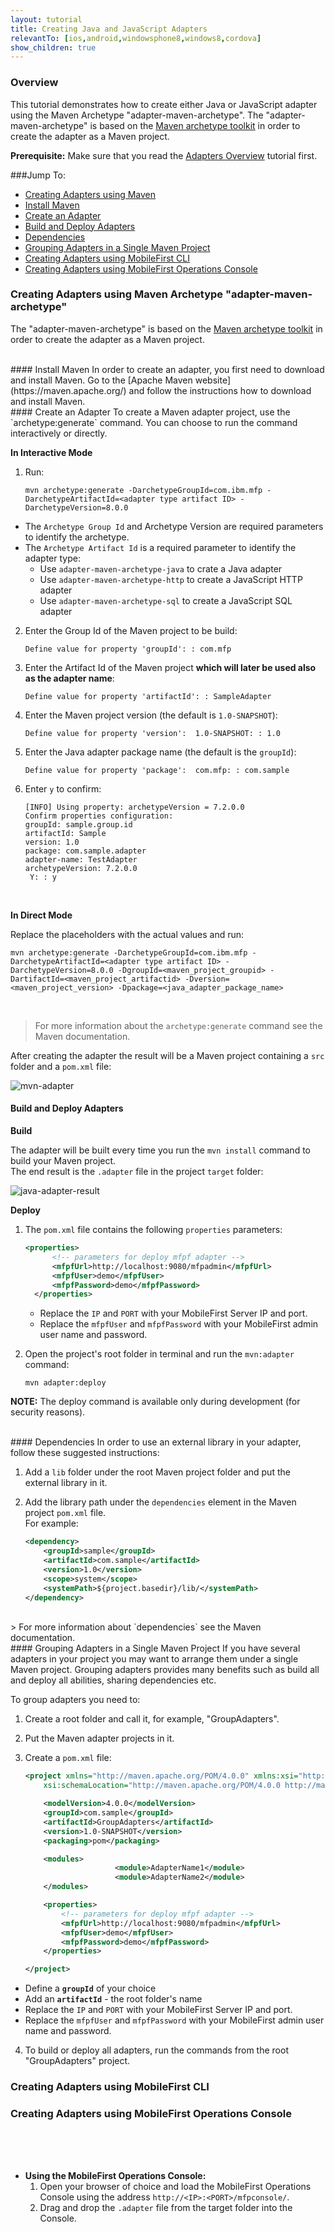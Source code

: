 ```yaml
---
layout: tutorial
title: Creating Java and JavaScript Adapters
relevantTo: [ios,android,windowsphone8,windows8,cordova]
show_children: true
---
```


### Overview
This tutorial demonstrates how to create either Java or JavaScript adapter using the Maven Archetype "adapter-maven-archetype".
The "adapter-maven-archetype" is based on the [Maven archetype toolkit](https://maven.apache.org/guides/introduction/introduction-to-archetypes.html) in order to create the adapter as a Maven project.

**Prerequisite:**  Make sure that you read the [Adapters Overview](../adapters-overview) tutorial first.</span>

###Jump To:
* [Creating Adapters using Maven](#creatingWithMaven)
 * [Install Maven](#installMvn)
 * [Create an Adapter](#createAdapter)
 * [Build and Deploy Adapters](#build&deploy)
 * [Dependencies](#dependencies)
 * [Grouping Adapters in a Single Maven Project](#grouping)
* [Creating Adapters using MobileFirst CLI](#creatingWithCli)
* [Creating Adapters using MobileFirst Operations Console](#creatingWithConsole)

### Creating Adapters using Maven Archetype "adapter-maven-archetype"<a name="creatingWithMaven"></a>
The "adapter-maven-archetype" is based on the [Maven archetype toolkit](https://maven.apache.org/guides/introduction/introduction-to-archetypes.html) in order to create the adapter as a Maven project.

</br>
#### Install Maven<a name="installMvn"></a>
In order to create an adapter, you first need to download and install Maven. Go to the [Apache Maven website](https://maven.apache.org/) and follow the instructions how to download and install Maven.

</br>
#### Create an Adapter<a name="createAdapter"></a>
To create a Maven adapter project, use the `archetype:generate` command.
You can choose to run the command interactively or directly.

**In Interactive Mode**

1. Run:

    ```shell
    mvn archetype:generate -DarchetypeGroupId=com.ibm.mfp -DarchetypeArtifactId=<adapter type artifact ID> -DarchetypeVersion=8.0.0
    ```
  * The `Archetype Group Id` and Archetype Version are required parameters to identify the archetype.
  * The `Archetype Artifact Id` is a required parameter to identify the adapter type:
     * Use `adapter-maven-archetype-java` to crate a Java adapter
     * Use `adapter-maven-archetype-http` to create a JavaScript HTTP adapter
     * Use `adapter-maven-archetype-sql` to create a JavaScript SQL adapter  

2. Enter the Group Id of the Maven project to be build:

    ```shell
    Define value for property 'groupId': : com.mfp
    ```

3. Enter the Artifact Id of the Maven project **which will later be used also as the adapter name**:

    ```shell
    Define value for property 'artifactId': : SampleAdapter
    ```

4. Enter the Maven project version (the default is `1.0-SNAPSHOT`):

    ```shell
    Define value for property 'version':  1.0-SNAPSHOT: : 1.0
    ```

5. Enter the Java adapter package name (the default is the `groupId`):

    ```shell
    Define value for property 'package':  com.mfp: : com.sample
    ```

6. Enter `y` to confirm:

    ```shell
    [INFO] Using property: archetypeVersion = 7.2.0.0
    Confirm properties configuration:
    groupId: sample.group.id
    artifactId: Sample
    version: 1.0
    package: com.sample.adapter
    adapter-name: TestAdapter
    archetypeVersion: 7.2.0.0
     Y: : y
    ```
<br/>

**In Direct Mode**

Replace the placeholders with the actual values and run:

```shell
mvn archetype:generate -DarchetypeGroupId=com.ibm.mfp -DarchetypeArtifactId=<adapter type artifact ID> -DarchetypeVersion=8.0.0 -DgroupId=<maven_project_groupid> -DartifactId=<maven_project_artifactid> -Dversion=<maven_project_version> -Dpackage=<java_adapter_package_name>
```

<br/>

>For more information about the `archetype:generate` command see the Maven documentation.

After creating the adapter the result will be a Maven project containing a `src` folder and a `pom.xml` file:

![mvn-adapter](java-adapter-structrue.png)

#### Build and Deploy Adapters <a name="build&deploy"></a>
**Build**

The adapter will be built every time you run the `mvn install` command to build your Maven project.  
The end result is the `.adapter` file in the project `target` folder:

![java-adapter-result](java-adapter-result.png)

**Deploy**

1. The `pom.xml` file contains the following `properties` parameters:

      ```xml
      <properties>
    		<!-- parameters for deploy mfpf adapter -->
    		<mfpfUrl>http://localhost:9080/mfpadmin</mfpfUrl>
    		<mfpfUser>demo</mfpfUser>
    		<mfpfPassword>demo</mfpfPassword>
    	</properties>
      ```
   * Replace the `IP` and `PORT` with your MobileFirst Server IP and port.
   * Replace the `mfpfUser` and `mfpfPassword` with your MobileFirst admin user name and password.  
2. Open the project's root folder in terminal and run the `mvn:adapter` command:

      ```shell
      mvn adapter:deploy
      ```
**NOTE:** The deploy command is available only during development (for security reasons).

</br>
#### Dependencies <a name="dependencies"></a>
In order to use an external library in your adapter, follow these suggested instructions:

1. Add a `lib` folder under the root Maven project folder and put the external library in it.
2. Add the library path under the `dependencies` element in the Maven project `pom.xml` file.  
For example:

    ```xml
    <dependency>
        <groupId>sample</groupId>
        <artifactId>com.sample</artifactId>
        <version>1.0</version>
        <scope>system</scope>
        <systemPath>${project.basedir}/lib/</systemPath>
    </dependency>
    ```

</br>
> For more information about `dependencies` see the Maven documentation.

</br>
#### Grouping Adapters in a Single Maven Project <a name="grouping"></a>
If you have several adapters in your project you may want to arrange them under a single Maven project. Grouping adapters provides many benefits such as build all and deploy all abilities, sharing dependencies etc.

To group adapters you need to:

1. Create a root folder and call it, for example, "GroupAdapters".
2. Put the Maven adapter projects in it.
3. Create a `pom.xml` file:

    ```xml
    <project xmlns="http://maven.apache.org/POM/4.0.0" xmlns:xsi="http://www.w3.org/2001/XMLSchema-instance"
    	xsi:schemaLocation="http://maven.apache.org/POM/4.0.0 http://maven.apache.org/xsd/maven-4.0.0.xsd">

    	<modelVersion>4.0.0</modelVersion>
    	<groupId>com.sample</groupId>
    	<artifactId>GroupAdapters</artifactId>
    	<version>1.0-SNAPSHOT</version>
    	<packaging>pom</packaging>

    	<modules>
    					<module>AdapterName1</module>
    					<module>AdapterName2</module>
    	</modules>

    	<properties>
    		<!-- parameters for deploy mfpf adapter -->
    		<mfpfUrl>http://localhost:9080/mfpadmin</mfpfUrl>
    		<mfpfUser>demo</mfpfUser>
    		<mfpfPassword>demo</mfpfPassword>
    	</properties>

    </project>
    ```
  * Define a **`groupId`** of your choice
  * Add an **`artifactId`** - the root folder's name
  * Replace the `IP` and `PORT` with your MobileFirst Server IP and port.
  * Replace the `mfpfUser` and `mfpfPassword` with your MobileFirst admin user name and password.

4. To build or deploy all adapters, run the commands from the root "GroupAdapters" project.

### Creating Adapters using MobileFirst CLI <a name="creatingWithCli"></a>

### Creating Adapters using MobileFirst Operations Console <a name="creatingWithConsole"></a>


<br/><br/><br/>

* **Using the MobileFirst Operations Console:**
  1. Open your browser of choice and load the MobileFirst Operations Console using the address `http://<IP>:<PORT>/mfpconsole/`.  
  2. Drag and drop the `.adapter` file from the target folder into the Console.
